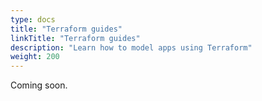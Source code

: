 ```yaml
---
type: docs
title: "Terraform guides"
linkTitle: "Terraform guides"
description: "Learn how to model apps using Terraform"
weight: 200
---
```


Coming soon.